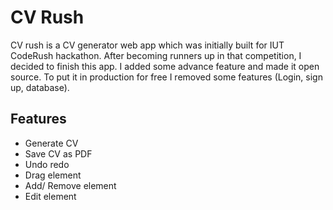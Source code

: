 # CV Rush
CV rush is a CV generator web app which was initially built for IUT CodeRush hackathon. After becoming runners up in that competition, I decided to finish this app. I added some advance feature and made it open source. To put it in production for free I removed some features (Login, sign up, database).

## Features
- Generate CV
- Save CV as PDF
- Undo redo
- Drag element
- Add/ Remove element
- Edit element

